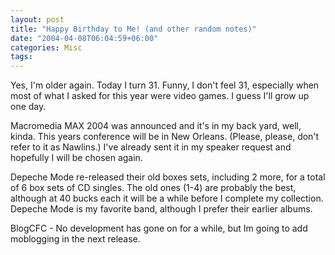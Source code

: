 ```yaml
---
layout: post
title: "Happy Birthday to Me! (and other random notes)"
date: "2004-04-08T06:04:59+06:00"
categories: Misc 
tags: 
---
```


Yes, I'm older again. Today I turn 31. Funny, I don't feel 31, especially when most of what I asked for this year were video games. I guess I'll grow up one day. 

Macromedia MAX 2004 was announced and it's in my back yard, well, kinda. This years conference will be in New Orleans. (Please, please, don't refer to it as Nawlins.) I've already sent it in my speaker request and hopefully I will be chosen again.

Depeche Mode re-released their old boxes sets, including 2 more, for a total of 6 box sets of CD singles. The old ones (1-4) are probably the best, although at 40 bucks each it will be a while before I complete my collection. Depeche Mode is my favorite band, although I prefer their earlier albums.

BlogCFC - No development has gone on for a while, but Im going to add moblogging in the next release.